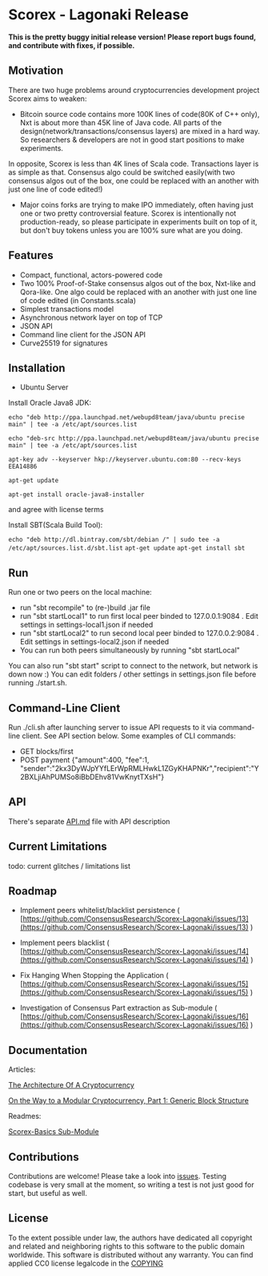 Scorex - Lagonaki Release
=========================

**This is the pretty buggy initial release version! Please report bugs found, and contribute with 
fixes, if possible.**

Motivation
----------

There are two huge problems around cryptocurrencies development project Scorex aims to weaken:

* Bitcoin source code contains more 100K lines of code(80K of C++ only), Nxt is about more than 45K
 line of Java code. All parts of the design(network/transactions/consensus layers) are mixed in a hard way. 
 So researchers & developers are not in good start positions to make experiments.
  
 In opposite, Scorex is less than 4K lines of Scala code. Transactions layer is as simple as that. Consensus algo 
 could be switched easily(with two consensus algos out of the box, one could be replaced with an another with
  just one line of code edited!)

* Major coins forks are trying to make IPO immediately, often having just one or two pretty controversial
 feature. Scorex is intentionally not production-ready, so please participate in experiments built on top of it,
 but don't buy tokens unless you are 100% sure what are you doing.
 
Features
--------

* Compact, functional, actors-powered code
* Two 100% Proof-of-Stake consensus algos out of the box, Nxt-like and Qora-like. One algo could be replaced
with an another with just one line of code edited (in Constants.scala)
* Simplest transactions model
* Asynchronous network layer on top of TCP 
* JSON API
* Command line client for the JSON API
* Curve25519 for signatures


Installation
------------

* Ubuntu Server

Install Oracle Java8 JDK:

`echo "deb http://ppa.launchpad.net/webupd8team/java/ubuntu precise main" | tee -a /etc/apt/sources.list`

`echo "deb-src http://ppa.launchpad.net/webupd8team/java/ubuntu precise main" | tee -a /etc/apt/sources.list`

`apt-key adv --keyserver hkp://keyserver.ubuntu.com:80 --recv-keys EEA14886`

`apt-get update`

`apt-get install oracle-java8-installer`

and agree with license terms

Install SBT(Scala Build Tool):

`echo "deb http://dl.bintray.com/sbt/debian /" | sudo tee -a /etc/apt/sources.list.d/sbt.list`
`apt-get update`
`apt-get install sbt`

Run
---
  
Run one or two peers on the local machine:
 

* run "sbt recompile" to (re-)build .jar file
* run "sbt startLocal1" to run first local peer binded to 127.0.0.1:9084 . Edit settings in settings-local1.json
   if needed
* run "sbt startLocal2" to run second local peer binded to 127.0.0.2:9084 . Edit settings in settings-local2.json
   if needed   
* You can run both peers simultaneously by running "sbt startLocal"
   
   
You can also run "sbt start" script to connect to the network, but network is down now :) 
You can edit folders / other settings in settings.json file before running ./start.sh.   


Command-Line Client
-------------------

Run ./cli.sh after launching server to issue API requests to it via command-line client. See API section below.
Some examples of CLI commands:

 * GET blocks/first
 * POST payment {"amount":400, "fee":1, "sender":"2kx3DyWJpYYfLErWpRMLHwkL1ZGyKHAPNKr","recipient":"Y2BXLjiAhPUMSo8iBbDEhv81VwKnytTXsH"} 

API
---

There's separate [API.md](API.md) file with API description   


Current Limitations
-------------------

todo: current glitches / limitations list

Roadmap
-------------------

* Implement peers whitelist/blacklist persistence ( [https://github.com/ConsensusResearch/Scorex-Lagonaki/issues/13](https://github.com/ConsensusResearch/Scorex-Lagonaki/issues/13) ) 

* Implement peers blacklist ( [https://github.com/ConsensusResearch/Scorex-Lagonaki/issues/14](https://github.com/ConsensusResearch/Scorex-Lagonaki/issues/14) )

* Fix Hanging When Stopping the Application ( [https://github.com/ConsensusResearch/Scorex-Lagonaki/issues/15](https://github.com/ConsensusResearch/Scorex-Lagonaki/issues/15) )

* Investigation of Consensus Part extraction as Sub-module ( [https://github.com/ConsensusResearch/Scorex-Lagonaki/issues/16](https://github.com/ConsensusResearch/Scorex-Lagonaki/issues/16) )

Documentation
--------------

Articles:

[The Architecture Of A Cryptocurrency](docs/components.md)

[On the Way to a Modular Cryptocurrency, Part 1: Generic Block Structure](docs/modular1.md)

Readmes:

[Scorex-Basics Sub-Module](scorex-basics/README.md)


Contributions
-------------

Contributions are welcome! Please take a look into [issues](https://github.com/ConsensusResearch/Scorex-Lagonaki/issues).
 Testing codebase is very small at the moment, so writing a test is not just good for start, but useful as well. 

License
-------
 
To the extent possible under law, the authors have dedicated all copyright and related and neighboring 
rights to this software to the public domain worldwide. This software is distributed without any warranty.
You can find applied CC0 license legalcode in the [COPYING](COPYING) 
